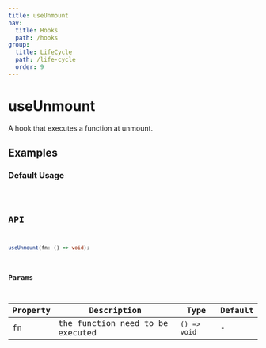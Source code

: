 ```yaml
---
title: useUnmount
nav:
  title: Hooks
  path: /hooks
group:
  title: LifeCycle
  path: /life-cycle
  order: 9
---
```


# useUnmount

A hook that executes a function at unmount.

## Examples

### Default Usage

<code src="./demo/demo1.tsx" />

## API

```typescript
useUnmount(fn: () => void);
```

### Params

| Property | Description                      | Type         | Default |
|----------|----------------------------------|--------------|---------|
| fn       | the function need to be executed | `() => void` | -       |
